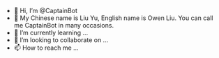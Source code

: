 - 👋 Hi, I’m @CaptainBot
- 👀 My Chinese name is Liu Yu, English name is Owen Liu. You can call me CaptainBot in many occasions.
- 🌱 I’m currently learning ...
- 💞️ I’m looking to collaborate on ...
- 📫 How to reach me ...

<!---
liuyu9045/liuyu9045 is a ✨ special ✨ repository because its `README.md` (this file) appears on your GitHub profile.
You can click the Preview link to take a look at your changes.
--->
